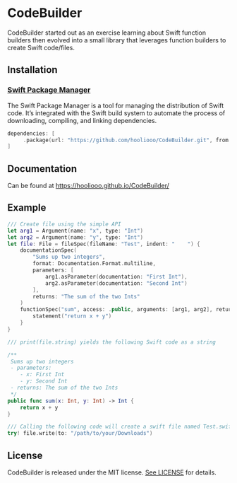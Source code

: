 # CodeBuilder

CodeBuilder started out as an exercise learning about Swift function builders then evolved into a small library that leverages function builders to create Swift code/files.

## Installation
### [Swift Package Manager](https://swift.org/package-manager/)

The Swift Package Manager is a tool for managing the distribution of Swift code. It’s integrated with the Swift build system to automate the process of downloading, compiling, and linking dependencies.

```swift
dependencies: [
     .package(url: "https://github.com/hooliooo/CodeBuilder.git", from: "0.1.0")
]
```
## Documentation
Can be found at https://hooliooo.github.io/CodeBuilder/

## Example

```swift
/// Create file using the simple API
let arg1 = Argument(name: "x", type: "Int")
let arg2 = Argument(name: "y", type: "Int")
let file: File = fileSpec(fileName: "Test", indent: "    ") {
    documentationSpec(
        "Sums up two integers",
        format: Documentation.Format.multiline,
        parameters: [
            arg1.asParameter(documentation: "First Int"),
            arg2.asParameter(documentation: "Second Int")
        ], 
        returns: "The sum of the two Ints"
    )
    functionSpec("sum", access: .public, arguments: [arg1, arg2], returnValue: "Int") {
        statement("return x + y")
    }
}

/// print(file.string) yields the following Swift code as a string

/**
 Sums up two integers
 - parameters:
    - x: First Int
    - y: Second Int
 - returns: The sum of the two Ints
 */
public func sum(x: Int, y: Int) -> Int {
    return x + y
}

/// Calling the following code will create a swift file named Test.swift to your Downloads folder
try! file.write(to: "/path/to/your/Downloads")

```

## License

CodeBuilder is released under the MIT license. [See LICENSE](https://github.com/hooliooo/CodeBuilder/blob/master/LICENSE) for details.
